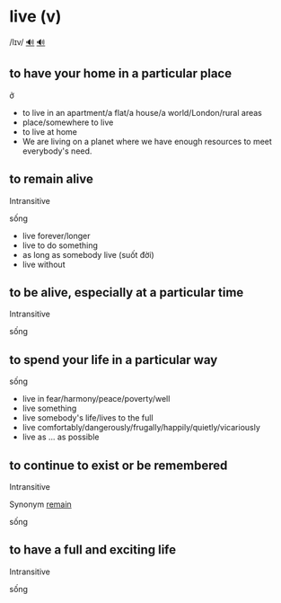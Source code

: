 # live (v)

/lɪv/ [🔊](https://www.oxfordlearnersdictionaries.com/media/english/uk_pron/l/liv/live_/live__gb_1.mp3) [🔊](https://www.oxfordlearnersdictionaries.com/media/english/us_pron/l/liv/live_/live__us_1.mp3)

## to have your home in a particular place

ở

- to live in an apartment/a flat/a house/a world/London/rural areas
- place/somewhere to live
- to live at home
- We are living on a planet where we have enough resources to meet everybody's need.

## to remain alive

Intransitive

sống

- live forever/longer
- live to do something
- as long as somebody live (suốt đời)
- live without

## to be alive, especially at a particular time

Intransitive

sống

## to spend your life in a particular way

sống

- live in fear/harmony/peace/poverty/well
- live something
- live somebody's life/lives to the full
- live comfortably/dangerously/frugally/happily/quietly/vicariously
- live as ... as possible

## to continue to exist or be remembered

Intransitive

Synonym [remain]()

sống

## to have a full and exciting life

Intransitive

sống